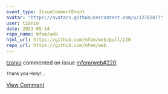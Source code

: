 ```yaml
---
event_type: IssueCommentEvent
avatar: "https://avatars.githubusercontent.com/u/1278247?"
user: tzanio
date: 2023-05-14
repo_name: mfem/web
html_url: https://github.com/mfem/web/pull/220
repo_url: https://github.com/mfem/web
---
```


<a href='https://github.com/tzanio' target='_blank'>tzanio</a> commented on issue <a href='https://github.com/mfem/web/pull/220' target='_blank'>mfem/web#220</a>.

<small>Thank you Holly!...</small>

<a href='https://github.com/mfem/web/pull/220' target='_blank'>View Comment</a>